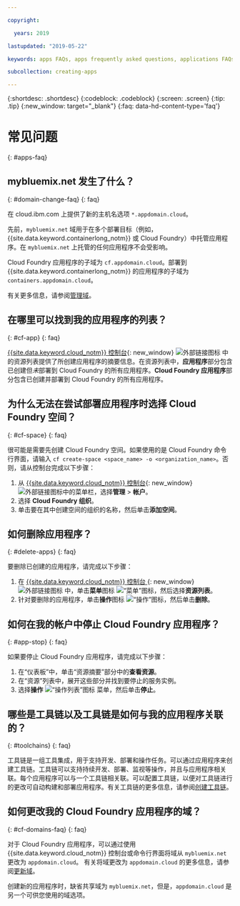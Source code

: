 ```yaml
---

copyright:

  years: 2019

lastupdated: "2019-05-22"

keywords: apps FAQs, apps frequently asked questions, applications FAQs, applications frequently asked questions

subcollection: creating-apps

---
```


{:shortdesc: .shortdesc}
{:codeblock: .codeblock}
{:screen: .screen}
{:tip: .tip}
{:new_window: target="_blank"}
{:faq: data-hd-content-type='faq'}


# 常见问题
{: #apps-faq}

## mybluemix.net 发生了什么？
{: #domain-change-faq}
{: faq}

在 cloud.ibm.com 上提供了新的主机名选项 `*.appdomain.cloud`。

先前，`mybluemix.net` 域用于在多个部署目标（例如，{{site.data.keyword.containerlong_notm}} 或 Cloud Foundry）中托管应用程序。在 `mybluemix.net` 上托管的任何应用程序不会受影响。

Cloud Foundry 应用程序的子域为 `cf.appdomain.cloud`。部署到 {{site.data.keyword.containerlong_notm}} 的应用程序的子域为 `containers.appdomain.cloud`。

有关更多信息，请参阅[管理域](/docs/apps?topic=creating-apps-update-domain)。

## 在哪里可以找到我的应用程序的列表？
{: #cf-app}
{: faq}

[{{site.data.keyword.cloud_notm}} 控制台](https://{DomainName}){: new_window} ![外部链接图标](../icons/launch-glyph.svg "外部链接图标") 中的资源列表提供了所创建应用程序的摘要信息。在资源列表中，**应用程序**部分包含已创建但*未*部署到 Cloud Foundry 的所有应用程序。**Cloud Foundry 应用程序**部分包含已创建并部署到 Cloud Foundry 的所有应用程序。

## 为什么无法在尝试部署应用程序时选择 Cloud Foundry 空间？
{: #cf-space}
{: faq}

很可能是需要先创建 Cloud Foundry 空间。如果使用的是 Cloud Foundry 命令行界面，请输入 `cf create-space <space_name> -o <organization_name>`。否则，请从控制台完成以下步骤：

1. 从 [{{site.data.keyword.cloud_notm}} 控制台](https://{DomainName}){: new_window} ![外部链接图标](../icons/launch-glyph.svg "外部链接图标")中的菜单栏，选择**管理** > **帐户**。
2. 选择 **Cloud Foundry 组织**。
3. 单击要在其中创建空间的组织的名称，然后单击**添加空间**。

## 如何删除应用程序？
{: #delete-apps}
{: faq}

要删除已创建的应用程序，请完成以下步骤：

1. 在 [{{site.data.keyword.cloud_notm}} 控制台 ](https://{DomainName}){: new_window} ![外部链接图标](../icons/launch-glyph.svg "外部链接图标") 中，单击**菜单**图标 ![“菜单”图标](../icons/icon_hamburger.svg)，然后选择**资源列表**。
2. 针对要删除的应用程序，单击**操作**图标 ![“操作”图标](../icons/action-menu-icon.svg)，然后单击**删除**。

## 如何在我的帐户中停止 Cloud Foundry 应用程序？
{: #app-stop}
{: faq}

如果要停止 Cloud Foundry 应用程序，请完成以下步骤：


1. 在“仪表板”中，单击“资源摘要”部分中的**查看资源**。
1. 在“资源”列表中，展开这些部分并找到要停止的服务实例。
1. 选择**操作** ![“操作列表”图标](../icons/action-menu-icon.svg) 菜单，然后单击**停止**。

## 哪些是工具链以及工具链是如何与我的应用程序关联的？
{: #toolchains}
{: faq}

工具链是一组工具集成，用于支持开发、部署和操作任务。可以通过应用程序来创建工具链。工具链可以支持持续开发、部署、监视等操作，并且与应用程序相关联。每个应用程序可以与一个工具链相关联。可以配置工具链，以便对工具链进行的更改可自动构建和部署应用程序。有关工具链的更多信息，请参阅[创建工具链](/docs/services/ContinuousDelivery?topic=ContinuousDelivery-toolchains_getting_started)。

## 如何更改我的 Cloud Foundry 应用程序的域？
{: #cf-domains-faq}
{: faq}

对于 Cloud Foundry 应用程序，可以通过使用 {{site.data.keyword.cloud_notm}} 控制台或命令行界面将域从 `mybluemix.net` 更改为 `appdomain.cloud`。
有关将域更改为 `appdomain.cloud` 的更多信息，请参阅[更新域](/docs/cloud-foundry-public?topic=cloud-foundry-public-update-domain)。


创建新的应用程序时，缺省共享域为 `mybluemix.net`，但是，`appdomain.cloud` 是另一个可供您使用的域选项。

